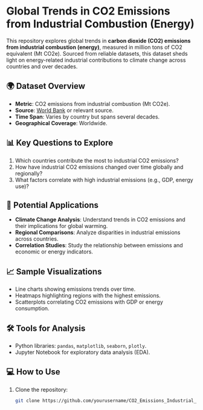 # Global Trends in CO2 Emissions from Industrial Combustion (Energy)

This repository explores global trends in **carbon dioxide (CO2) emissions from industrial combustion (energy)**, measured in million tons of CO2 equivalent (Mt CO2e). Sourced from reliable datasets, this dataset sheds light on energy-related industrial contributions to climate change across countries and over decades.

## 🌍 Dataset Overview
- **Metric**: CO2 emissions from industrial combustion (Mt CO2e).
- **Source**: [World Bank](https://data.worldbank.org/) or relevant source.
- **Time Span**: Varies by country but spans several decades.
- **Geographical Coverage**: Worldwide.

## 📊 Key Questions to Explore
1. Which countries contribute the most to industrial CO2 emissions?
2. How have industrial CO2 emissions changed over time globally and regionally?
3. What factors correlate with high industrial emissions (e.g., GDP, energy use)?

## 🚀 Potential Applications
- **Climate Change Analysis**: Understand trends in CO2 emissions and their implications for global warming.
- **Regional Comparisons**: Analyze disparities in industrial emissions across countries.
- **Correlation Studies**: Study the relationship between emissions and economic or energy indicators.

## 📈 Sample Visualizations
- Line charts showing emissions trends over time.
- Heatmaps highlighting regions with the highest emissions.
- Scatterplots correlating CO2 emissions with GDP or energy consumption.

## 🛠️ Tools for Analysis
- Python libraries: `pandas`, `matplotlib`, `seaborn`, `plotly`.
- Jupyter Notebook for exploratory data analysis (EDA).

## 💻 How to Use
1. Clone the repository:
   ```bash
   git clone https://github.com/yourusername/CO2_Emissions_Industrial_Combustion.git
